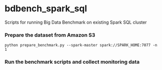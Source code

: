 # bdbench_spark_sql
Scripts for running Big Data Benchmark on existing Spark SQL cluster

### Prepare the dataset from Amazon S3
    python prepare_benchmark.py --spark-master spark://SPARK_HOME:7077 -n 1
  
### Run the benchmark scripts and collect monitoring data
    
